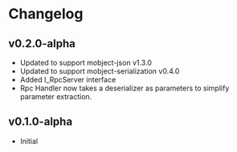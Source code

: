 # Changelog

## v0.2.0-alpha

- Updated to support mobject-json v1.3.0
- Updated to support mobject-serialization v0.4.0
- Added I_RpcServer interface
- Rpc Handler now takes a deserializer as parameters to simplify parameter extraction.

## v0.1.0-alpha

- Initial
